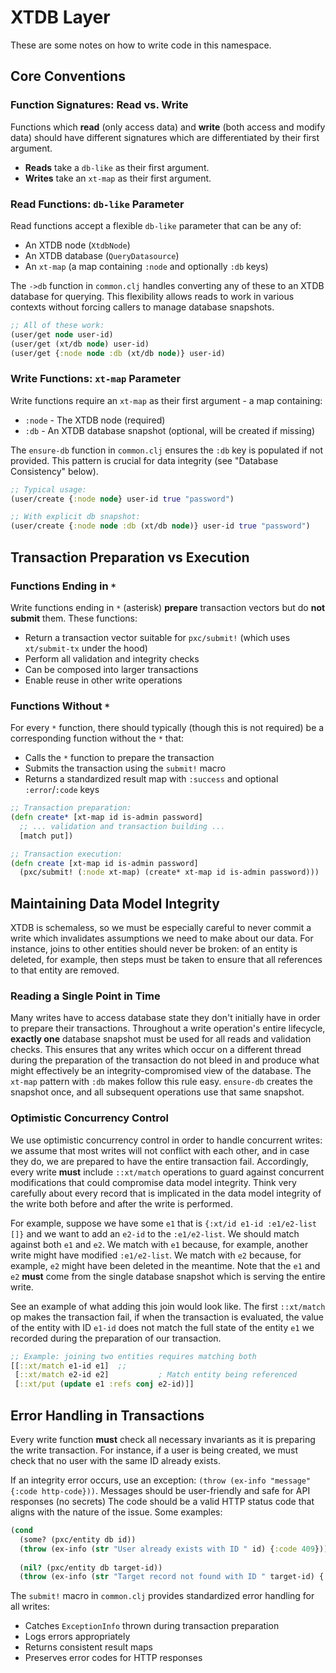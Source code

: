 # XTDB Layer
These are some notes on how to write code in this namespace.

## Core Conventions

### Function Signatures: Read vs. Write

Functions which **read** (only access data) and **write** (both access and modify data) should have different signatures which are differentiated by their first argument.

- **Reads** take a `db-like` as their first argument.
- **Writes** take an `xt-map` as their first argument.

### Read Functions: `db-like` Parameter

Read functions accept a flexible `db-like` parameter that can be any of:

- An XTDB node (`XtdbNode`)
- An XTDB database (`QueryDatasource`) 
- An `xt-map` (a map containing `:node` and optionally `:db` keys)

The `->db` function in `common.clj` handles converting any of these to an XTDB database for querying. This flexibility allows reads to work in various contexts without forcing callers to manage database snapshots.

```clojure
;; All of these work:
(user/get node user-id)
(user/get (xt/db node) user-id)  
(user/get {:node node :db (xt/db node)} user-id)
```

### Write Functions: `xt-map` Parameter

Write functions require an `xt-map` as their first argument - a map containing:

- `:node` - The XTDB node (required)
- `:db` - An XTDB database snapshot (optional, will be created if missing)

The `ensure-db` function in `common.clj` ensures the `:db` key is populated if not provided. This pattern is crucial for data integrity (see "Database Consistency" below).

```clojure
;; Typical usage:
(user/create {:node node} user-id true "password")

;; With explicit db snapshot:
(user/create {:node node :db (xt/db node)} user-id true "password")
```

## Transaction Preparation vs Execution

### Functions Ending in `*`

Write functions ending in `*` (asterisk) **prepare** transaction vectors but do **not submit** them. These functions:

- Return a transaction vector suitable for `pxc/submit!` (which uses `xt/submit-tx` under the hood)
- Perform all validation and integrity checks
- Can be composed into larger transactions
- Enable reuse in other write operations

### Functions Without `*`

For every `*` function, there should typically (though this is not required) be a corresponding function without the `*` that:

- Calls the `*` function to prepare the transaction
- Submits the transaction using the `submit!` macro
- Returns a standardized result map with `:success` and optional `:error`/`:code` keys

```clojure
;; Transaction preparation:
(defn create* [xt-map id is-admin password]
  ;; ... validation and transaction building ...
  [match put])

;; Transaction execution:
(defn create [xt-map id is-admin password]
  (pxc/submit! (:node xt-map) (create* xt-map id is-admin password)))
```

## Maintaining Data Model Integrity

XTDB is schemaless, so we must be especially careful to never commit a write which invalidates assumptions we need to make about our data.
For instance, joins to other entities should never be broken: of an entity is deleted, for example, then steps must be taken to ensure that all references to that entity are removed.

### Reading a Single Point in Time

Many writes have to access database state they don't initially have in order to prepare their transactions.
Throughout a write operation's entire lifecycle, **exactly one** database snapshot must be used for all reads and validation checks. 
This ensures that any writes which occur on a different thread during the preparation of the transaction do not bleed in and produce what might effectively be an integrity-compromised view of the database.
The `xt-map` pattern with `:db` makes follow this rule easy. `ensure-db` creates the snapshot once, and all subsequent operations use that same snapshot.

### Optimistic Concurrency Control

We use optimistic concurrency control in order to handle concurrent writes: we assume that most writes will not conflict with each other, and in case they do, we are prepared to have the entire transaction fail.
Accordingly, every write **must** include `::xt/match` operations to guard against concurrent modifications that could compromise data model integrity.
Think very carefully about every record that is implicated in the data model integrity of the write both before and after the write is performed.

For example, suppose we have some `e1` that is `{:xt/id e1-id :e1/e2-list []}` and we want to add an `e2-id` to the `:e1/e2-list`.
We should match against both `e1` and `e2`.
We match with `e1` because, for example, another write might have modified `:e1/e2-list`.
We match with `e2` because, for example, `e2` might have been deleted in the meantime.
Note that the `e1` and `e2` **must** come from the single database snapshot which is serving the entire write.

See an example of what adding this join would look like.
The first `::xt/match` op makes the transaction fail, if when the transaction is evaluated, the value of the entity with ID `e1-id` does not match the full state of the entity `e1` we recorded during the preparation of our transaction.

```clojure
;; Example: joining two entities requires matching both
[[::xt/match e1-id e1]  ;; 
 [::xt/match e2-id e2]           ; Match entity being referenced  
 [::xt/put (update e1 :refs conj e2-id)]]
```
## Error Handling in Transactions

Every write function **must** check all necessary invariants as it is preparing the write transaction.
For instance, if a user is being created, we must check that no user with the same ID already exists. 

If an integrity error occurs, use an exception: `(throw (ex-info "message" {:code http-code}))`.
Messages should be user-friendly and safe for API responses (no secrets)
The code should be a valid HTTP status code that aligns with the nature of the issue.
Some examples:

```clojure
(cond
  (some? (pxc/entity db id))
  (throw (ex-info (str "User already exists with ID " id) {:code 409}))
  
  (nil? (pxc/entity db target-id))
  (throw (ex-info (str "Target record not found with ID " target-id) {:code 404})))
```

The `submit!` macro in `common.clj` provides standardized error handling for all writes:

- Catches `ExceptionInfo` thrown during transaction preparation
- Logs errors appropriately
- Returns consistent result maps
- Preserves error codes for HTTP responses
